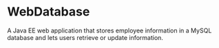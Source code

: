 # WebDatabase
A Java EE web application that stores employee information in a MySQL database and lets users retrieve or update information.
